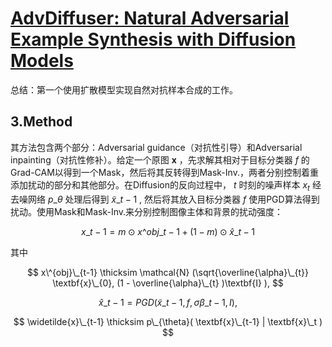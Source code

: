 # [AdvDiffuser: Natural Adversarial Example Synthesis with Diffusion Models](https://openaccess.thecvf.com/content/ICCV2023/html/Chen_AdvDiffuser_Natural_Adversarial_Example_Synthesis_with_Diffusion_Models_ICCV_2023_paper.html)

总结：第一个使用扩散模型实现自然对抗样本合成的工作。

## 3.Method
其方法包含两个部分：Adversarial guidance（对抗性引导）和Adversarial inpainting（对抗性修补）。给定一个原图 **x** ，先求解其相对于目标分类器 $f$ 的Grad-CAM以得到一个Mask，然后将其反转得到Mask-Inv.，两者分别控制着重添加扰动的部分和其他部分。在Diffusion的反向过程中， $t$ 时刻的噪声样本 $x_t$ 经去噪网络 $p\_{\theta}$ 处理后得到 $\widetilde{x}\_{t-1}$ , 然后将其放入目标分类器 $f$ 使用PGD算法得到扰动。使用Mask和Mask-Inv.来分别控制图像主体和背景的扰动强度：

$$ x\_{t-1} = m \odot x\^{obj}\_{t-1} + (1-m) \odot \hat{x}\_{t-1} $$ 

其中

$$ x\^{obj}\_{t-1} \thicksim \mathcal{N} (\sqrt{\overline{\alpha}\_{t}} \textbf{x}\_{0}, (1 - \overline{\alpha}\_{t} )\textbf{I} ), $$

$$ \hat{x}\_{t-1} = PGD( \widetilde{x}\_{t-1}, f, \sigma \beta\_{t-1}, I ), $$

$$ \widetilde{x}\_{t-1} \thicksim p\_{\theta}( \textbf{x}\_{t-1} | \textbf{x}\_t ) $$
